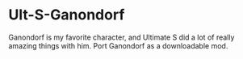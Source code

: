 # Ult-S-Ganondorf
Ganondorf is my favorite character, and Ultimate S did a lot of really amazing things with him. Port Ganondorf as a downloadable mod.

